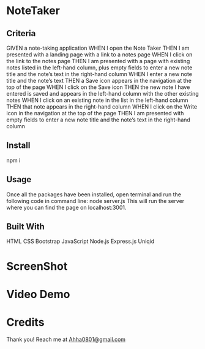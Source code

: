 # NoteTaker

## Criteria 
GIVEN a note-taking application
WHEN I open the Note Taker
THEN I am presented with a landing page with a link to a notes page
WHEN I click on the link to the notes page
THEN I am presented with a page with existing notes listed in the left-hand column, plus empty fields to enter a new note title and the note’s text in the right-hand column
WHEN I enter a new note title and the note’s text
THEN a Save icon appears in the navigation at the top of the page
WHEN I click on the Save icon
THEN the new note I have entered is saved and appears in the left-hand column with the other existing notes
WHEN I click on an existing note in the list in the left-hand column
THEN that note appears in the right-hand column
WHEN I click on the Write icon in the navigation at the top of the page
THEN I am presented with empty fields to enter a new note title and the note’s text in the right-hand column

## Install 
npm i

## Usage 

Once all the packages have been installed, open terminal and run the following code in command line: node server.js
This will run the server where you can find the page on localhost:3001. 

## Built With

HTML
CSS
Bootstrap
JavaScript
Node.js
Express.js
Uniqid

# ScreenShot 


# Video Demo 






# Credits 
Thank you! 
Reach me at Ahha0801@gmail.com 